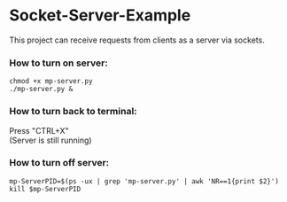 # Socket-Server-Example
This project can receive requests from clients as a server via sockets.

### How to turn on server:
``chmod +x mp-server.py``   
``./mp-server.py &``

### How to turn back to terminal:
Press "CTRL+X"   
(Server is still running)

### How to turn off server:   
``mp-ServerPID=$(ps -ux | grep 'mp-server.py' | awk 'NR==1{print $2}')``   
``kill $mp-ServerPID``
